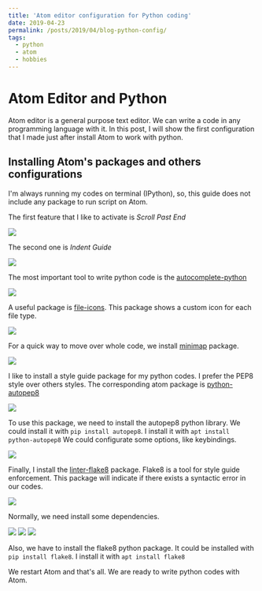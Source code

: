 ```yaml
---
title: 'Atom editor configuration for Python coding'
date: 2019-04-23
permalink: /posts/2019/04/blog-python-config/
tags:
  - python
  - atom
  - hobbies
---
```


Atom Editor and Python
======
Atom editor is a general purpose text editor. We can write a code in any programming language with it. In this post, I will show the first configuration that I made just after install Atom to work with python.

Installing Atom's packages and others configurations
------
I'm always running my codes on terminal (IPython), so, this guide does not include any package to run script on Atom.

The first feature that I like to activate is _Scroll Past End_

<img src='/images/1_python_post.png'>

The second one is _Indent Guide_

<img src='/images/2_python_post.png'>

The most important tool to write python code is the [autocomplete-python](https://atom.io/packages/autocomplete-python "autocomplete-python")

<img src='/images/3_python_post.png'>

A useful package is [file-icons](https://atom.io/packages/file-icons "file-icons"). This package shows a custom icon for each file type.

<img src='/images/4_python_post.png'>

For a quick way to move over whole code, we install [minimap](https://atom.io/packages/minimap "minimap") package.

<img src='/images/5_python_post.png'>

I like to install a style guide package for my python codes. I prefer the PEP8 style over others styles. The corresponding atom package is [python-autopep8](https://atom.io/packages/python-autopep8 "python-autopep8")

<img src='/images/6_python_post.png'>

To use this package, we need to install the autopep8 python library. We could install it with `pip install autopep8`. I install it with `apt install python-autopep8`
We could configurate some options, like keybindings.

<img src='/images/7_python_post.png'>

Finally, I install the [linter-flake8](https://atom.io/packages/linter-flake8 "linter-flake8") package. Flake8 is a tool for style guide enforcement. This package will indicate if there exists a syntactic error in our codes.

<img src='/images/8_python_post.png'>

Normally, we need install some dependencies.

<img src='/images/9_python_post.png'>

<img src='/images/10_python_post.png'>

<img src='/images/11_python_post.png'>

Also, we have to install the flake8 python package. It could be installed with `pip install flake8`. I install it with `apt install flake8`

We restart Atom and that's all. We are ready to write python codes with Atom.
